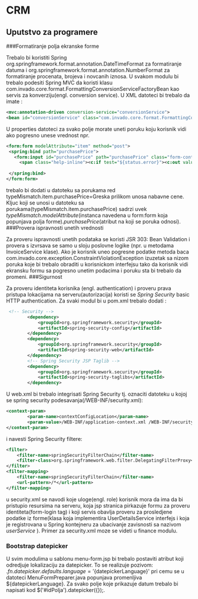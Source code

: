 # CRM

## Uputstvo za programere

###Formatiranje polja ekranske forme

Trebalo bi koristiti Spring org.springframework.format.annotation.DateTimeFormat za formatiranje datuma i 
org.springframework.format.annotation.NumberFormat za formatiranje procenata, brojeva i novcanih iznosa. 
U svakom modulu bi trebalo podesiti Spring MVC da koristi klasu com.invado.core.format.FormattingConversionServiceFactoryBean 
kao servis za konverziju(engl. conversion service). U XML datoteci bi trebalo da imate :
```xml
<mvc:annotation-driven conversion-service="conversionService">
<bean id="conversionService" class="com.invado.core.format.FormattingConversionServiceFactoryBean" />
```
U properties datoteci za svako polje morate uneti poruku koju korisnik vidi ako pogresno unese vrednost npr.
```xml
<form:form modelAttribute="item" method="post">
 <spring:bind path="purchasePrice">
   <form:input id="purchasePrice" path="purchasePrice" class="form-control" />
     <span class="help-inline"><c:if test="${status.error}"><c:out value="${status.errorMessage}" /></c:if></span>
         
 </spring:bind>
</form:form>
```
trebalo bi dodati u datoteku sa porukama red typeMismatch.item.purchasePrice=Greska prilikom unosa nabavne cene. Kljuc koji se unosi u datoteku sa porukama(typeMismatch.item.purchasePrice) sadrzi uvek _typeMismatch_._modelAttribute_(instanca navedena u form:form koja popunjava polja forme)._purchasePrice_(atribut na koji se poruka odnosi).
###Provera ispravnosti unetih vrednosti

Za proveru ispravnosti unetih podataka se koristi JSR 303: Bean Validation i 
provera s izvrsava se samo u sloju poslovne logike (npr. u metodama InvoiceService klase). 
Ako je korisnik uneo pogresne podatke metoda
 baca com.invado.core.exception.ConstraintViolationException izuzetak sa nizom 
poruka koje bi trebalo obraditi u korisnickom interfejsu tako da korisnik vidi 
ekransku formu sa pogresno unetim podacima i poruku sta bi trebalo da promeni. 
###Sigurnost

Za proveru identiteta korisnika (engl. authentication) i proveru prava pristupa lokacijama na serveru(autorizacija) koristi se _Spring Security_ basic HTTP authentication.
Za svaki modul bi u pom.xml trebalo dodati :
```xml
 <!-- Security -->
        <dependency>
            <groupId>org.springframework.security</groupId>
            <artifactId>spring-security-config</artifactId>
        </dependency>
        <dependency>
            <groupId>org.springframework.security</groupId>
            <artifactId>spring-security-web</artifactId>
        </dependency>   
        <!-- Spring Security JSP Taglib -->     
        <dependency>
            <groupId>org.springframework.security</groupId>
            <artifactId>spring-security-taglibs</artifactId>
        </dependency>        
```
U web.xml bi trebalo integrisati Spring Security tj. oznaciti datoteku u kojoj se spring security podesavanja(/WEB-INF/security.xml):
```xml
<context-param>
        <param-name>contextConfigLocation</param-name>
        <param-value>/WEB-INF/application-context.xml /WEB-INF/security.xml</param-value>
</context-param>    
```
i navesti Spring Security filtere:
```xml
<filter>
    <filter-name>springSecurityFilterChain</filter-name>
    <filter-class>org.springframework.web.filter.DelegatingFilterProxy</filter-class>
</filter>
<filter-mapping>
    <filter-name>springSecurityFilterChain</filter-name>
    <url-pattern>/*</url-pattern>
</filter-mapping>
```
u security.xml se navodi koje uloge(engl. role) korisnik mora da ima da bi pristupio resursima na serveru, koja jsp stranica pirkazuje formu za proveru identiteta(form-login tag) i koji servis obavlja proveru za prosledjene podatke iz forme(klasa koja implementira UserDetailsService interfejs i koja je registrovana u Spring kontejneru za ubacivanje zavisnosti sa nazivom _userService_ ). Primer za security.xml moze se videti u finance modulu.
### Bootstrap datepicker
U svim modulima u sablonu menu-form.jsp bi trebalo postaviti atribut koji odredjuje lokalizaciju za datepicker.
To se realizuje pozivom: $.fn.datepicker.defaults.language = '${datepickerLanguage}' pri cemu se u datoteci MenuFormPreparer.java popunjava promenljiva ${datepickerLanguage}. 
Za svako polje koje prikazuje datum trebalo bi napisati kod $('#idPolja').datepicker({});.

